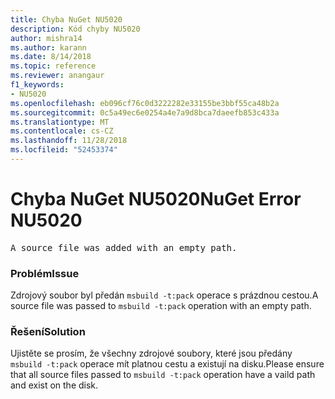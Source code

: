 ```yaml
---
title: Chyba NuGet NU5020
description: Kód chyby NU5020
author: mishra14
ms.author: karann
ms.date: 8/14/2018
ms.topic: reference
ms.reviewer: anangaur
f1_keywords:
- NU5020
ms.openlocfilehash: eb096cf76c0d3222282e33155be3bbf55ca48b2a
ms.sourcegitcommit: 0c5a49ec6e0254a4e7a9d8bca7daeefb853c433a
ms.translationtype: MT
ms.contentlocale: cs-CZ
ms.lasthandoff: 11/28/2018
ms.locfileid: "52453374"
---
```

# <a name="nuget-error-nu5020"></a><span data-ttu-id="77c20-103">Chyba NuGet NU5020</span><span class="sxs-lookup"><span data-stu-id="77c20-103">NuGet Error NU5020</span></span>
<pre>A source file was added with an empty path.</pre>

### <a name="issue"></a><span data-ttu-id="77c20-104">Problém</span><span class="sxs-lookup"><span data-stu-id="77c20-104">Issue</span></span>

<span data-ttu-id="77c20-105">Zdrojový soubor byl předán `msbuild -t:pack` operace s prázdnou cestou.</span><span class="sxs-lookup"><span data-stu-id="77c20-105">A source file was passed to `msbuild -t:pack` operation with an empty path.</span></span>


### <a name="solution"></a><span data-ttu-id="77c20-106">Řešení</span><span class="sxs-lookup"><span data-stu-id="77c20-106">Solution</span></span>

<span data-ttu-id="77c20-107">Ujistěte se prosím, že všechny zdrojové soubory, které jsou předány `msbuild -t:pack` operace mít platnou cestu a existují na disku.</span><span class="sxs-lookup"><span data-stu-id="77c20-107">Please ensure that all source files passed to `msbuild -t:pack` operation have a vaild path and exist on the disk.</span></span>

